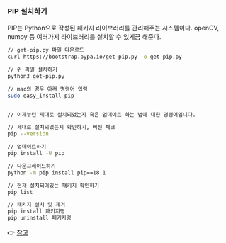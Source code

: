 ### PIP 설치하기

PIP는 Python으로 작성된 패키지 라이브러리를 관리해주는 시스템이다. openCV, numpy 등 여러가지 라이브러리를 설치할 수 있게끔 해준다.

````bash
// get-pip.py 파일 다운로드
curl https://bootstrap.pypa.io/get-pip.py -o get-pip.py

// 위 파일 설치하기
python3 get-pip.py

// mac의 경우 아래 명령어 입력
sudo easy_install pip


// 이제부턴 제대로 설치되었는지 혹은 업데이트 하는 법에 대한 명령어입니다.

// 제대로 설치되었는지 확인하기, 버전 체크
pip --version

// 업데이트하기
pip install -U pip

// 다운그레이드하기
python -m pip install pip==18.1

// 현재 설치되어있는 패키지 확인하기
pip list

// 패키지 설치 및 제거
pip install 패키지명
pip uninstall 패키지명
````

👉  [참고](https://dora-guide.com/pip-install/)



